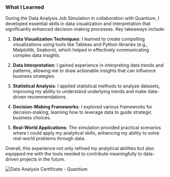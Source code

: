 ### What I Learned

During the Data Analysis Job Simulation in collaboration with Quantium, I developed essential skills in data visualization and interpretation that significantly enhanced decision-making processes. Key takeaways include:

1. **Data Visualization Techniques**: I learned to create compelling visualizations using tools like Tableau and Python libraries (e.g., Matplotlib, Seaborn), which helped in effectively communicating complex data insights.

2. **Data Interpretation**: I gained experience in interpreting data trends and patterns, allowing me to draw actionable insights that can influence business strategies.

3. **Statistical Analysis**: I applied statistical methods to analyze datasets, improving my ability to understand underlying trends and make data-driven recommendations.

4. **Decision-Making Frameworks**: I explored various frameworks for decision-making, learning how to leverage data to guide strategic business choices.

5. **Real-World Applications**: The simulation provided practical scenarios where I could apply my analytical skills, enhancing my ability to solve real-world problems through data.

Overall, this experience not only refined my analytical abilities but also equipped me with the tools needed to contribute meaningfully to data-driven projects in the future.


![Data Analysis Certificate - Quantium](https://github.com/user-attachments/assets/f85aa30d-21bc-4be0-bd57-10a0dac60e26)
